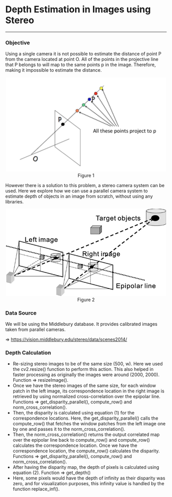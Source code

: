 # Depth Estimation in Images using Stereo
--------
### Objective
Using a single camera it is not possible to estimate the distance of point P from the camera located at point O. All of the points in the projective line that P belongs to will map to the same points p in the image. Therefore, making it impossible to estimate the distance.
<p align="center">
  <img src="./images/helper_images/Img1.png" width="500" />
  <br/>
  Figure 1
</p>

However there is a solution to this problem, a stereo camera system can be used. Here we explore how we can use a parallel camera system to estimate depth of objects in an image from scratch, without using any libraries.

<p align="center">
  <img src="./images/helper_images/Binocular-stereo-vision.png" width="500" />
  <br/>
  Figure 2
</p>


### Data Source 
We will be using the Middlebury database. It provides calibrated images taken from parallel cameras.

=> https://vision.middlebury.edu/stereo/data/scenes2014/


### Depth Calculation

- Re-sizing stereo images to be of the same size (500, w). Here we used the cv2.resize() function to perform this action. This also helped in faster processing as originally the images were around (2000, 2000). Function ⇒ resizeImage().
- Once we have the stereo images of the same size, for each window patch in the left image, its correspondence location in the right image is retrieved by using normalized cross-correlation over the epipolar line. Functions ⇒ get_disparity_parallel(), compute_row() and norm_cross_correlation().
- Then, the disparity is calculated using equation (1) for the correspondence locations. Here, the get_disparity_parallel() calls the compute_row() that fetches the window patches from the left image one by one and passes it to the norm_cross_correlation().
- Then, the norm_cross_correlation() returns the output correlated map over the epipolar line back to compute_row() and compute_row() calculates the correspondence location. Once we have the correspondence location, the compute_row() calculates the disparity. Functions ⇒ get_disparity_parallel(), compute_row() and norm_cross_correlation().
- After having the disparity map, the depth of pixels is calculated using equation (2). Function ⇒ get_depth()
- Here, some pixels would have the depth of infinity as their disparity was zero, and for visualization purposes, this infinity value is handled by the function replace_inf().

